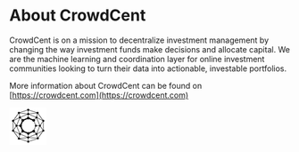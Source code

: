 # About CrowdCent

CrowdCent is on a mission to decentralize investment management by changing the way investment funds make decisions and allocate capital. We are the machine learning and coordination layer for online investment communities looking to turn their data into actionable, investable portfolios.

More information about CrowdCent can be found on [https://crowdcent.com](https://crowdcent.com)

![CrowdCent](images/company_logo.png)
